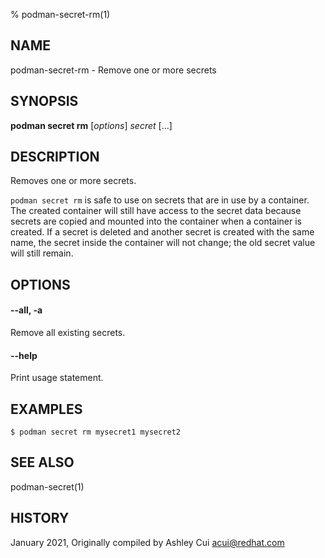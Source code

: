 % podman-secret-rm(1)

## NAME
podman\-secret\-rm - Remove one or more secrets

## SYNOPSIS
**podman secret rm** [*options*] *secret* [...]

## DESCRIPTION

Removes one or more secrets.

`podman secret rm` is safe to use on secrets that are in use by a container.
The created container will still have access to the secret data because secrets are
copied and mounted into the container when a container is created. If a secret is deleted and
another secret is created with the same name, the secret inside the container will not change;
the old secret value will still remain.

## OPTIONS

#### **--all**, **-a**

Remove all existing secrets.

#### **--help**

Print usage statement.

## EXAMPLES

```
$ podman secret rm mysecret1 mysecret2
```

## SEE ALSO
podman-secret(1)

## HISTORY
January 2021, Originally compiled by Ashley Cui <acui@redhat.com>
